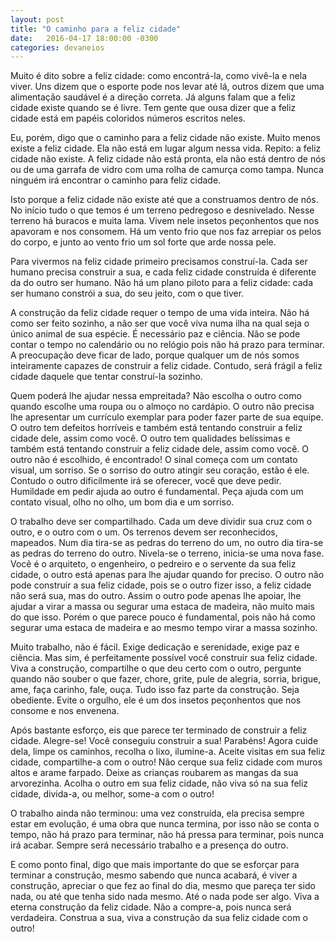 ```yaml
---
layout: post
title: "O caminho para a feliz cidade"
date:   2016-04-17 18:00:00 -0300
categories: devaneios
---
```


Muito é dito sobre a feliz cidade: como encontrá-la, como vivê-la e nela viver. Uns dizem que o esporte pode nos levar até lá, outros dizem que uma alimentação saudável é a direção correta. Já alguns falam que a feliz cidade existe quando se é livre. Tem gente que ousa dizer que a feliz cidade está em papéis coloridos números escritos neles.

Eu, porém, digo que o caminho para a feliz cidade não existe. Muito menos existe a feliz cidade. Ela não está em lugar algum nessa vida. Repito: a feliz cidade não existe. A feliz cidade não está pronta, ela não está dentro de nós ou de uma garrafa de vidro com uma rolha de camurça como tampa. Nunca ninguém irá encontrar o caminho para feliz cidade.

Isto porque a feliz cidade não existe até que a construamos dentro de nós. No início tudo o que temos é um terreno pedregoso e desnivelado. Nesse terreno há buracos e muita lama. Vivem nele insetos peçonhentos que nos apavoram e nos consomem. Há um vento frio que nos faz arrepiar os pelos do corpo, e junto ao vento frio um sol forte que arde nossa pele.

Para vivermos na feliz cidade primeiro precisamos construí-la. Cada ser humano precisa construir a sua, e cada feliz cidade construída é diferente da do outro ser humano. Não há um plano piloto para a feliz cidade: cada ser humano constrói a sua, do seu jeito, com o que tiver.

A construção da feliz cidade requer o tempo de uma vida inteira. Não há como ser feito sozinho, a não ser que você viva numa ilha na qual seja o único animal de sua espécie. É necessário paz e ciência. Não se pode contar o tempo no calendário ou no relógio pois não há prazo para terminar. A preocupação deve ficar de lado, porque qualquer um de nós somos inteiramente capazes de construir a feliz cidade. Contudo, será frágil a feliz cidade daquele que tentar construí-la sozinho.

Quem poderá lhe ajudar nessa empreitada? Não escolha o outro como quando escolhe uma roupa ou o almoço no cardápio. O outro não precisa lhe apresentar um currículo exemplar para poder fazer parte de sua equipe. O outro tem defeitos horríveis e também está tentando construir a feliz cidade dele, assim como você. O outro tem qualidades belíssimas e também está tentando construir a feliz cidade dele, assim como você. O outro não é escolhido, é encontrado! O sinal começa com um contato visual, um sorriso. Se o sorriso do outro atingir seu coração, estão é ele. Contudo o outro dificilmente irá se oferecer, você que deve pedir. Humildade em pedir ajuda ao outro é fundamental. Peça ajuda com um contato visual, olho no olho, um bom dia e um sorriso.

O trabalho deve ser compartilhado. Cada um deve dividir sua cruz com o outro, e o outro com o um. Os terrenos devem ser reconhecidos, mapeados. Num dia tira-se as pedras do terreno do um, no outro dia tira-se as pedras do terreno do outro. Nivela-se o terreno, inicia-se uma nova fase. Você é o arquiteto, o engenheiro, o pedreiro e o servente da sua feliz cidade, o outro está apenas para lhe ajudar quando for preciso. O outro não pode construir a sua feliz cidade, pois se o outro fizer isso, a feliz cidade não será sua, mas do outro. Assim o outro pode apenas lhe apoiar, lhe ajudar a virar a massa ou segurar uma estaca de madeira, não muito mais do que isso. Porém o que parece pouco é fundamental, pois não há como segurar uma estaca de madeira e ao mesmo tempo virar a massa sozinho.

Muito trabalho, não é fácil. Exige dedicação e serenidade, exige paz e ciência. Mas sim, é perfeitamente possível você construir sua feliz cidade. Viva a construção, compartilhe o que deu certo com o outro, pergunte quando não souber o que fazer, chore, grite, pule de alegria, sorria, brigue, ame, faça carinho, fale, ouça. Tudo isso faz parte da construção. Seja obediente. Evite o orgulho, ele é um dos insetos peçonhentos que nos consome e nos envenena.

Após bastante esforço, eis que parece ter terminado de construir a feliz cidade. Alegre-se! Você conseguiu construir a sua! Parabéns! Agora cuide dela, limpe os caminhos, recolha o lixo, ilumine-a. Aceite visitas em sua feliz cidade, compartilhe-a com o outro! Não cerque sua feliz cidade com muros altos e arame farpado. Deixe as crianças roubarem as mangas da sua arvorezinha. Acolha o outro em sua feliz cidade, não viva só na sua feliz cidade, divida-a, ou melhor, some-a com o outro!

O trabalho ainda não terminou: uma vez construída, ela precisa sempre estar em evolução, é uma obra que nunca termina, por isso não se conta o tempo, não há prazo para terminar, não há pressa para terminar, pois nunca irá acabar. Sempre será necessário trabalho e a presença do outro.

E como ponto final, digo que mais importante do que se esforçar para terminar a construção, mesmo sabendo que nunca acabará, é viver a construção, apreciar o que fez ao final do dia, mesmo que pareça ter sido nada, ou até que tenha sido nada mesmo. Até o nada pode ser algo. Viva a eterna construção da feliz cidade. Não a compre-a, pois nunca será verdadeira. Construa a sua, viva a construção da sua feliz cidade com o outro!